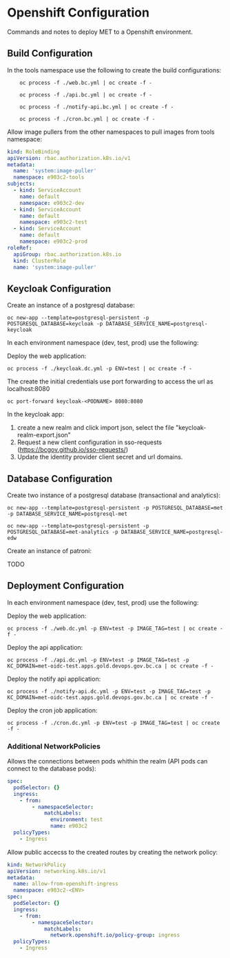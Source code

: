 # Openshift Configuration

Commands and notes to deploy MET to a Openshift environment.

## Build Configuration

In the tools namespace use the following to create the build configurations:

```
    oc process -f ./web.bc.yml | oc create -f -
```

```
    oc process -f ./api.bc.yml | oc create -f -
```

```
    oc process -f ./notify-api.bc.yml | oc create -f -
```

```
    oc process -f ./cron.bc.yml | oc create -f -
```


Allow image pullers from the other namespaces to pull images from tools namespace:

```yaml
kind: RoleBinding
apiVersion: rbac.authorization.k8s.io/v1
metadata:
  name: 'system:image-puller'
  namespace: e903c2-tools
subjects:
  - kind: ServiceAccount
    name: default
    namespace: e903c2-dev
  - kind: ServiceAccount
    name: default
    namespace: e903c2-test
  - kind: ServiceAccount
    name: default
    namespace: e903c2-prod
roleRef:
  apiGroup: rbac.authorization.k8s.io
  kind: ClusterRole
  name: 'system:image-puller'
```

## Keycloak Configuration

Create an instance of a postgresql database:

```
oc new-app --template=postgresql-persistent -p POSTGRESQL_DATABASE=keycloak -p DATABASE_SERVICE_NAME=postgresql-keycloak
```

In each environment namespace (dev, test, prod) use the following:

Deploy the web application:
```
oc process -f ./keycloak.dc.yml -p ENV=test | oc create -f -
```

The create the initial credentials use port forwarding to access the url as localhost:8080
```
oc port-forward keycloak-<PODNAME> 8080:8080
```

In the keycloak app:
1. create a new realm and click import json, select the file "keycloak-realm-export.json"
1. Request a new client configuration in sso-requests (https://bcgov.github.io/sso-requests/)
1. Update the identity provider client secret and url domains.


## Database Configuration

Create two instance of a postgresql database (transactional and analytics):

```
oc new-app --template=postgresql-persistent -p POSTGRESQL_DATABASE=met -p DATABASE_SERVICE_NAME=postgresql-met
```

```
oc new-app --template=postgresql-persistent -p POSTGRESQL_DATABASE=met-analytics -p DATABASE_SERVICE_NAME=postgresql-edw
```

Create an instance of patroni:

TODO

## Deployment Configuration

In each environment namespace (dev, test, prod) use the following:

Deploy the web application:
```
oc process -f ./web.dc.yml -p ENV=test -p IMAGE_TAG=test | oc create -f -
```

Deploy the api application:
```
oc process -f ./api.dc.yml -p ENV=test -p IMAGE_TAG=test -p KC_DOMAIN=met-oidc-test.apps.gold.devops.gov.bc.ca | oc create -f -

```

Deploy the notify api application:
```
oc process -f ./notify-api.dc.yml -p ENV=test -p IMAGE_TAG=test -p KC_DOMAIN=met-oidc-test.apps.gold.devops.gov.bc.ca | oc create -f -

```

Deploy the cron job application:
```
oc process -f ./cron.dc.yml -p ENV=test -p IMAGE_TAG=test | oc create -f -

```

### Additional NetworkPolicies

Allows the connections between pods whithin the realm (API pods can connect to the database pods):

```yaml
spec:
  podSelector: {}
  ingress:
    - from:
        - namespaceSelector:
            matchLabels:
              environment: test
              name: e903c2
  policyTypes:
    - Ingress
```

Allow public accecss to the created routes by creating the network policy:

```yaml
kind: NetworkPolicy
apiVersion: networking.k8s.io/v1
metadata:
  name: allow-from-openshift-ingress
  namespace: e903c2-<ENV>
spec:
  podSelector: {}
  ingress:
    - from:
        - namespaceSelector:
            matchLabels:
              network.openshift.io/policy-group: ingress
  policyTypes:
    - Ingress
```
